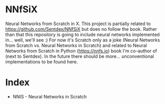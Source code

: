 # NNfSiX
Neural Networks from Scratch in X. This project is partially related to https://github.com/Sentdex/NNfSiX but does no follow the book. Rather than that this repository is going to include neural networks implemented in... well, we'll see :) For now it's Scratch only as a joke (Neural Networks from Scratch vs. Neural Networks in Scratch) and related to Neural Networks from Scratch in Python (https://nnfs.io) book I'm co-author of (next to Sentdex). In the future there should be more... unconventional implementations to be found here.


# Index
- NNIS - Neural Networks in Scratch
